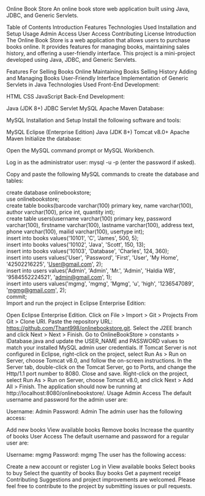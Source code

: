 Online Book Store
An online book store web application built using Java, JDBC, and Generic Servlets.

Table of Contents
Introduction
Features
Technologies Used
Installation and Setup
Usage
Admin Access
User Access
Contributing
License
Introduction
The Online Book Store is a web application that allows users to purchase books online. It provides features for managing books, maintaining sales history, and offering a user-friendly interface. This project is a mini-project developed using Java, JDBC, and Generic Servlets.

Features
For Selling Books Online
Maintaining Books Selling History
Adding and Managing Books
User-Friendly Interface
Implementation of Generic Servlets in Java
Technologies Used
Front-End Development:

HTML
CSS
JavaScript
Back-End Development:

Java (JDK 8+)
JDBC
Servlet
MySQL
Apache Maven
Database:

MySQL
Installation and Setup
Install the following software and tools:

MySQL
Eclipse (Enterprise Edition)
Java (JDK 8+)
Tomcat v8.0+
Apache Maven
Initialize the database:

Open the MySQL command prompt or MySQL Workbench.

Log in as the administrator user: mysql -u <username> -p (enter the password if asked).

Copy and paste the following MySQL commands to create the database and tables:

create database onlinebookstore;  
use onlinebookstore;  
create table books(barcode varchar(100) primary key, name varchar(100), author varchar(100), price int, quantity int);  
create table users(username varchar(100) primary key, password varchar(100), firstname varchar(100), lastname varchar(100), address text, phone varchar(100), mailid varchar(100), usertype int);  
insert into books values('10101', 'C', 'James', 500, 5);  
insert into books values('10102', 'Java', 'Scott', 150, 13);  
insert into books values('10103', 'Database', 'Charles', 124, 360);  
insert into users values('User', 'Password', 'First', 'User', 'My Home', '42502216225', 'User@gmail.com', 2);  
insert into users values('Admin', 'Admin', 'Mr.', 'Admin', 'Haldia WB', '9584552224521', 'admin@gmail.com', 1);  
insert into users values('mgmg', 'mgmg', 'Mgmg', 'u', 'high', '1236547089', 'mgmg@gmail.com', 2);  
commit;  
Import and run the project in Eclipse Enterprise Edition:

Open Eclipse Enterprise Edition.
Click on File > Import > Git > Projects From Git > Clone URI.
Paste the repository URL: https://github.com/Thant998/onlinebookstore.git.
Select the J2EE branch and click Next > Next > Finish.
Go to OnlineBookStore > constants > IDatabase.java and update the USER_NAME and PASSWORD values to match your installed MySQL admin user credentials.
If Tomcat Server is not configured in Eclipse, right-click on the project, select Run As > Run on Server, choose Tomcat v8.0, and follow the on-screen instructions.
In the Server tab, double-click on the Tomcat Server, go to Ports, and change the Http/1.1 port number to 8080. Close and save.
Right-click on the project, select Run As > Run on Server, choose Tomcat v8.0, and click Next > Add All > Finish.
The application should now be running at http://localhost:8080/onlinebookstore/.
Usage
Admin Access
The default username and password for the admin user are:

Username: Admin
Password: Admin
The admin user has the following access:

Add new books
View available books
Remove books
Increase the quantity of books
User Access
The default username and password for a regular user are:

Username: mgmg
Password: mgmg
The user has the following access:

Create a new account or register
Log in
View available books
Select books to buy
Select the quantity of books
Buy books
Get a payment receipt
Contributing
Suggestions and project improvements are welcomed. Please feel free to contribute to the project by submitting issues or pull requests.
 
